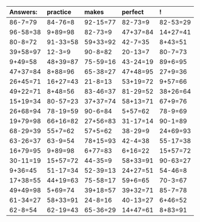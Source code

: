 | Answers: | practice | makes | perfect | ! |
| :--- | :--- | :--- | :--- | :--- |
| 86-7=79 | 84-76=8 | 92-15=77 | 82-73=9 | 82-53=29 | 
| 96-58=38 | 9+89=98 | 82-73=9 | 47+37=84 | 14+27=41 | 
| 80-8=72 | 91-33=58 | 59+33=92 | 42-7=35 | 8+43=51 | 
| 39+58=97 | 12-3=9 | 90-8=82 | 20-13=7 | 80-7=73 | 
| 9+49=58 | 48+39=87 | 75-59=16 | 43-24=19 | 89+6=95 | 
| 47+37=84 | 8+88=96 | 65-38=27 | 47+48=95 | 27+9=36 | 
| 26+45=71 | 16+27=43 | 21-8=13 | 53+19=72 | 9+57=66 | 
| 49+22=71 | 8+48=56 | 83-46=37 | 81-29=52 | 38+26=64 | 
| 15+19=34 | 80-57=23 | 37+37=74 | 58+13=71 | 67+9=76 | 
| 26+68=94 | 78-19=59 | 90-6=84 | 5+57=62 | 78-9=69 | 
| 19+79=98 | 66+16=82 | 27+56=83 | 31-17=14 | 90-1=89 | 
| 68-29=39 | 55+7=62 | 57+5=62 | 38-29=9 | 24+69=93 | 
| 63-26=37 | 63-9=54 | 78+15=93 | 42-4=38 | 55-17=38 | 
| 16+79=95 | 9+89=98 | 6+77=83 | 6+16=22 | 15+57=72 | 
| 30-11=19 | 15+57=72 | 44-35=9 | 58+33=91 | 90-63=27 | 
| 9+36=45 | 51-17=34 | 52-39=13 | 24+27=51 | 54-46=8 | 
| 17+38=55 | 44+19=63 | 75-58=17 | 59+6=65 | 70-3=67 | 
| 49+49=98 | 5+69=74 | 39+18=57 | 39+32=71 | 85-7=78 | 
| 61-34=27 | 58+33=91 | 24-8=16 | 40-13=27 | 6+46=52 | 
| 62-8=54 | 62-19=43 | 65-36=29 | 14+47=61 | 8+83=91 | 
